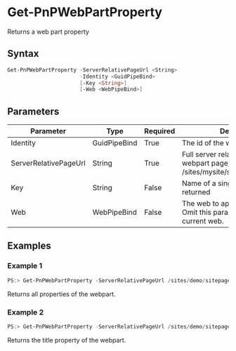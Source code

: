 # Get-PnPWebPartProperty
Returns a web part property
## Syntax
```powershell
Get-PnPWebPartProperty -ServerRelativePageUrl <String>
                       -Identity <GuidPipeBind>
                       [-Key <String>]
                       [-Web <WebPipeBind>]
```


## Parameters
Parameter|Type|Required|Description
---------|----|--------|-----------
|Identity|GuidPipeBind|True|The id of the webpart|
|ServerRelativePageUrl|String|True|Full server relative URL of the webpart page, e.g. /sites/mysite/sitepages/home.aspx|
|Key|String|False|Name of a single property to be returned|
|Web|WebPipeBind|False|The web to apply the command to. Omit this parameter to use the current web.|
## Examples

### Example 1
```powershell
PS:> Get-PnPWebPartProperty -ServerRelativePageUrl /sites/demo/sitepages/home.aspx -Identity ccd2c98a-c9ae-483b-ae72-19992d583914
```
Returns all properties of the webpart.

### Example 2
```powershell
PS:> Get-PnPWebPartProperty -ServerRelativePageUrl /sites/demo/sitepages/home.aspx -Identity ccd2c98a-c9ae-483b-ae72-19992d583914 -Key "Title"
```
Returns the title property of the webpart.
